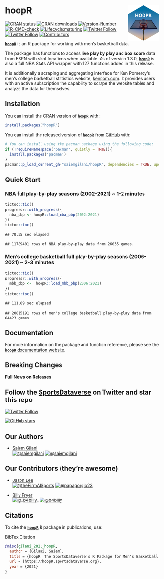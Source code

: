 
# 

# hoopR <a href='https://hoopR.sportsdataverse.org/'><img src="https://raw.githubusercontent.com/saiemgilani/hoopR/master/logo.png" align="right"  width="20%" min-width="100px"/></a>

<!-- badges: start -->

[![CRAN
status](https://img.shields.io/badge/dynamic/json?style=for-the-badge&color=success&label=CRAN%20version&prefix=v&query=%24.Version&url=https%3A%2F%2Fcrandb.r-pkg.org%2FhoopR)](https://CRAN.R-project.org/package=hoopR)
[![CRAN
downloads](https://img.shields.io/badge/dynamic/json?style=for-the-badge&color=success&label=Downloads&query=%24%5B0%5D.downloads&url=https%3A%2F%2Fcranlogs.r-pkg.org%2Fdownloads%2Ftotal%2F2021-10-26%3Alast-day%2FhoopR)](https://CRAN.R-project.org/package=hoopR)
[![Version-Number](https://img.shields.io/github/r-package/v/saiemgilani/hoopR?label=hoopR&logo=R&style=for-the-badge)](https://github.com/saiemgilani/hoopR)
[![R-CMD-check](https://img.shields.io/github/workflow/status/saiemgilani/hoopR/R-CMD-check?label=R-CMD-Check&logo=R&logoColor=white&style=for-the-badge)](https://github.com/saiemgilani/hoopR/actions/workflows/R-CMD-check.yaml)
[![Lifecycle:maturing](https://img.shields.io/badge/lifecycle-maturing-blue.svg?style=for-the-badge&logo=github)](https://github.com/saiemgilani/hoopR/)
[![Twitter
Follow](https://img.shields.io/twitter/follow/saiemgilani?color=blue&label=%40saiemgilani&logo=twitter&style=for-the-badge)](https://twitter.com/saiemgilani)
[![Twitter
Follow](https://img.shields.io/twitter/follow/SportsDataverse?color=blue&label=%40SportsDataverse&logo=twitter&style=for-the-badge)](https://twitter.com/SportsDataverse)
[![Contributors](https://img.shields.io/github/contributors/saiemgilani/hoopR?style=for-the-badge)](https://github.com/saiemgilani/hoopR/graphs/contributors)
<!-- badges: end -->

[**`hoopR`**](https://hoopR.sportsdataverse.org/) is an R package for
working with men’s basketball data.

The package has functions to access **live play by play and box score**
data from ESPN with shot locations when available. As of version 1.3.0,
[**`hoopR`**](https://hoopR.sportsdataverse.org/) is also a full NBA
Stats API wrapper with 127 functions added in this release.

It is additionally a scraping and aggregating interface for Ken
Pomeroy’s men’s college basketball statistics website,
[kenpom.com](https://kenpom.com/). It provides users with an active
subscription the capability to scrape the website tables and analyze the
data for themselves.

## Installation

You can install the CRAN version of
[**`hoopR`**](https://CRAN.R-project.org/package=hoopR) with:

``` r
install.packages("hoopR")
```

You can install the released version of
[**`hoopR`**](https://github.com/saiemgilani/hoopR/) from
[GitHub](https://github.com/saiemgilani/hoopR) with:

``` r
# You can install using the pacman package using the following code:
if (!requireNamespace('pacman', quietly = TRUE)){
  install.packages('pacman')
}
pacman::p_load_current_gh("saiemgilani/hoopR", dependencies = TRUE, update = TRUE)
```

## Quick Start

### **NBA full play-by-play seasons (2002-2021) \~ 1-2 minutes**

``` r
tictoc::tic()
progressr::with_progress({
  nba_pbp <- hoopR::load_nba_pbp(2002:2021)
})
tictoc::toc()
```

    ## 70.55 sec elapsed

    ## 11789401 rows of NBA play-by-play data from 26035 games.

### **Men’s college basketball full play-by-play seasons (2006-2021) \~ 2-3 minutes**

``` r
tictoc::tic()
progressr::with_progress({
  mbb_pbp <-  hoopR::load_mbb_pbp(2006:2021)
})
tictoc::toc()
```

    ## 111.89 sec elapsed

    ## 20815191 rows of men's college basketball play-by-play data from 64423 games.

## **Documentation**

For more information on the package and function reference, please see
the [**`hoopR`** documentation
website](https://hoopR.sportsdataverse.org).

## **Breaking Changes**

[**Full News on
Releases**](https://hoopR.sportsdataverse.org/news/index.html)

## Follow the [SportsDataverse](https://twitter.com/SportsDataverse) on Twitter and star this repo

[![Twitter
Follow](https://img.shields.io/twitter/follow/SportsDataverse?color=blue&label=%40SportsDataverse&logo=twitter&style=for-the-badge)](https://twitter.com/SportsDataverse)

[![GitHub
stars](https://img.shields.io/github/stars/saiemgilani/hoopR.svg?color=eee&logo=github&style=for-the-badge&label=Star%20hoopR&maxAge=2592000)](https://github.com/saiemgilani/hoopR/stargazers/)

## **Our Authors**

-   [Saiem Gilani](https://twitter.com/saiemgilani)  
    <a href="https://twitter.com/saiemgilani" target="blank"><img src="https://img.shields.io/twitter/follow/saiemgilani?color=blue&label=%40saiemgilani&logo=twitter&style=for-the-badge" alt="@saiemgilani" /></a>
    <a href="https://github.com/saiemgilani" target="blank"><img src="https://img.shields.io/github/followers/saiemgilani?color=eee&logo=Github&style=for-the-badge" alt="@saiemgilani" /></a>

## **Our Contributors (they’re awesome)**

-   [Jason Lee](https://twitter.com/theFirmAISports)  
    <a href="https://twitter.com/theFirmAISports" target="blank"><img src="https://img.shields.io/twitter/follow/theFirmAISports?color=blue&label=%40theFirmAISports&logo=twitter&style=for-the-badge" alt="@theFirmAISports" /></a>
    <a href="https://github.com/papagorgio23" target="blank"><img src="https://img.shields.io/github/followers/papagorgio23?color=eee&logo=Github&style=for-the-badge" alt="@papagorgio23" /></a>

-   [Billy Fryer](https://twitter.com/_b4billy_)  
    <a href="https://twitter.com/_b4billy_" target="blank"><img src="https://img.shields.io/twitter/follow/_b4billy_?color=blue&label=%40_b4billy_&logo=twitter&style=for-the-badge" alt="@_b4billy_" /></a>
    <a href="https://github.com/b4billy" target="blank"><img src="https://img.shields.io/github/followers/b4billy?color=eee&logo=Github&style=for-the-badge" alt="@b4billy" /></a>

## **Citations**

To cite the [**`hoopR`**](https://hoopR.sportsdataverse.org) R package
in publications, use:

BibTex Citation

``` bibtex
@misc{gilani_2021_hoopR,
  author = {Gilani, Saiem},
  title = {hoopR: The SportsDataverse's R Package for Men's Basketball Data.},
  url = {https://hoopR.sportsdataverse.org},
  year = {2021}
}
```
